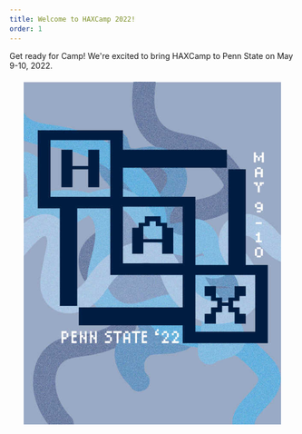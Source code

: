 ```yaml
---
title: Welcome to HAXCamp 2022!
order: 1
---
```

Get ready for Camp! We're excited to bring HAXCamp to Penn State on May 9-10, 2022.
<br>
<img alt="Advertisement poster for HAXCamp 2022" src="/assets/images/poster.jpg" style="display: block; margin-left: auto; margin-right: auto; margin-top: 20px; width: 90%;">
